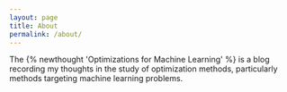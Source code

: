 ```yaml
---
layout: page
title: About
permalink: /about/
---
```


The {% newthought 'Optimizations for Machine Learning' %} is a blog recording my thoughts in the study of optimization methods, particularly methods targeting machine learning problems.
